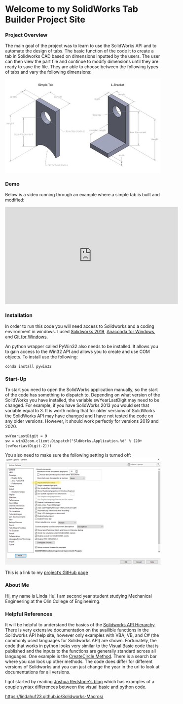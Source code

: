 # Welcome to my SolidWorks Tab Builder Project Site

### Project Overview
The main goal of the project was to learn to use the SolidWorks API and to automate the design of tabs. The basic function of the code it to create a tab in Solidworks CAD based on dimensions inputted by the users. The user can then view the part file and continue to modify dimensions until they are ready to save the file. They are able to choose between the following types of tabs and vary the following dimensions:

<img src="https://github.com/lindahu123/Solidworks-Macros/blob/gh-pages/TabChoices.jpg" width="700"/>

### Demo  
Below is a video running through an example where a simple tab is built and modified:

<iframe width="560" height="315" src="https://www.youtube.com/embed/ZffWP0lwYtU" frameborder="0" allow="accelerometer; autoplay; clipboard-write; encrypted-media; gyroscope; picture-in-picture" allowfullscreen></iframe>

### Installation
In order to run this code you will need access to Solidworks and a coding environment in windows. I used 
[Solidworks 2019](https://www.solidworks.com/sw/support/downloads.htm),
[Anaconda for Windows](https://www.anaconda.com/products/individual), and
[Git for Windows](https://gitforwindows.org/).


An python wrapper called PyWin32 also needs to be installed. It allows you to gain access to the Win32 API and allows you to create and use COM objects. To install use the following: 

```
conda install pywin32
```

### Start-Up
To start you need to open the SolidWorks application manually, so the start of the code has something to dispatch to. Depending on what version of the SolidWorks you have installed, the variable swYearLastDigit may need to be changed. For example, if you have SolidWorks 2013 you would set that variable equal to 3. It is worth noting that for older versions of SolidWorks the SolidWorks API may have changed and I have not tested the code on any older versions. However, it should work perfectly for versions 2019 and 2020.  
```
swYearLastDigit = 9
sw = win32com.client.Dispatch("SldWorks.Application.%d" % (20+(swYearLastDigit-2))) 
```
You also need to make sure the following setting is turned off:
![Image](SolidworksSetting.jpg)

This is a link to my [project’s GitHub page](https://github.com/lindahu123/Solidworks-Macros)

### About Me
Hi, my name is Linda Hu! I am second year student studying Mechanical Engineering at the Olin College of Engineeirng. 

### Helpful References
It will be helpful to understand the basics of the
[Solidworks API Hierarchy](http://help.solidworks.com/2019/english/api/sldworksapiprogguide/GettingStarted/Understanding_the_SolidWorks_API_Class_Hierarchy.htm?id=d523a164296a4b9a8801e61e8225e8a5#Pg0).
There is very extensive documentation on the availible functions in the Solidworks API help site, however only examples with VBA, VB, and C# (the commonly used languages for Solidworks API) are shown. Fortunately, the code that works in python looks very similar to the Visual Basic code that is published and the inputs to the functions are generally standard across all languages. One example is the
[CreateCircle Method](http://help.solidworks.com/2019/english/api/sldworksapi/solidworks.interop.sldworks~solidworks.interop.sldworks.imodeldoc~createcircle.html).
There is a search bar where you can look up other methods. The code does differ for different versions of Solidworks and you can just change the year in the url to look at documentations for all versions. 


I got started by reading
[Joshua Redstone's blog](https://joshuaredstone.blogspot.com/2015/02/solidworks-macros-via-python.html)
which has examples of a couple syntax differences between the visual basic and python code. 


https://lindahu123.github.io/Solidworks-Macros/

